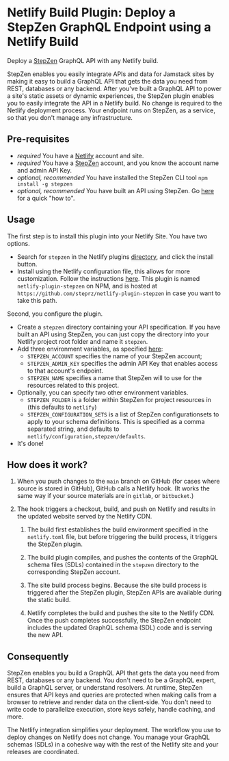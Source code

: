 # Netlify Build Plugin: Deploy a StepZen GraphQL Endpoint using a Netlify Build

Deploy a [StepZen](http://stepzen.com) GraphQL API with any Netlify build.

StepZen enables you easily integrate APIs and data for Jamstack sites by making
it easy to build a GraphQL API that gets the data you need from REST, databases
or any backend. After you've built a GraphQL API to power a site's static assets
or dynamic experiences, the StepZen plugin enables you to easily integrate the
API in a Netlify build. No change is required to the Netlify deployment process.
Your endpoint runs on StepZen, as a service, so that you don't manage any
infrastructure.

## Pre-requisites

- _required_ You have a [Netlify](http://netlify.com) account and site.
- _required_ You have a [StepZen](http://stepzen.com) account, and you know the
  account name and admin API Key.
- _optional, recommended_ You have installed the StepZen CLI tool
  `npm install -g stepzen`
- _optional, recommended_ You have built an API using StepZen. Go
  [here](https://www.stepzen.com/developers) for a quick "how to".

## Usage

The first step is to install this plugin into your Netlify Site. You have two
options.

- Search for `stepzen` in the Netlify plugins
  [directory](https://app.netlify.com/plugins), and click the install button.
- Install using the Netlify configuration file, this allows for more
  customization. Follow the instructions
  [here](https://docs.netlify.com/configure-builds/build-plugins/#file-based-installation).
  This plugin is named `netlify-plugin-stepzen` on NPM, and is hosted at
  `https://github.com/steprz/netlify-plugin-stepzen` in case you want to take
  this path.

Second, you configure the plugin.

- Create a `stepzen` directory containing your API specification. If you have
  built an API using StepZen, you can just copy the directory into your Netlify
  project root folder and name it `stepzen`.
- Add three environment variables, as specified
  [here](https://docs.netlify.com/configure-builds/environment-variables/#declare-variables):
  - `STEPZEN_ACCOUNT` specifies the name of your StepZen account;
  - `STEPZEN_ADMIN_KEY` specifies the admin API Key that enables access to that
    account's endpoint.
  - `STEPZEN_NAME` specifies a name that StepZen will to use for the resources
    related to this project.
- Optionally, you can specify two other environment variables.
  - `STEPZEN_FOLDER` is a folder within StepZen for project resources in (this
    defaults to `netlify`)
  - `STEPZEN_CONFIGURATION_SETS` is a list of StepZen configurationsets to apply
    to your schema definitions. This is specified as a comma separated string,
    and defaults to `netlify/configuration,stepzen/defaults`.
- It's done!

## How does it work?

1. When you push changes to the `main` branch on GitHub (for cases where source
   is stored in GitHub), GitHub calls a Netlify hook. (It works the same way if
   your source materials are in `gitlab`, or `bitbucket`.)

2. The hook triggers a checkout, build, and push on Netlify and results in the
   updated website served by the Netlify CDN.

   1. The build first establishes the build environment specified in the
      `netlify.toml` file, but before triggering the build process, it triggers
      the StepZen plugin.

   2. The build plugin compiles, and pushes the contents of the GraphQL schema
      files (SDLs) contained in the `stepzen` directory to the corresponding
      StepZen account.

   3. The site build process begins. Because the site build process is triggered
      after the StepZen plugin, StepZen APIs are available during the static
      build.

   4. Netlify completes the build and pushes the site to the Netlify CDN. Once
      the push completes successfully, the StepZen endpoint includes the updated
      GraphQL schema (SDL) code and is serving the new API.

## Consequently

StepZen enables you build a GraphQL API that gets the data you need from REST,
databases or any backend. You don't need to be a GraphQL expert, build a GraphQL
server, or understand resolvers. At runtime, StepZen ensures that API keys and
queries are protected when making calls from a browser to retrieve and render
data on the client-side. You don't need to write code to parallelize execution,
store keys safely, handle caching, and more.

The Netlify integration simplifies your deployment. The workflow you use to
deploy changes on Netlify does not change. You manage your GraphQL schemas
(SDLs) in a cohesive way with the rest of the Netlify site and your releases are
coordinated.
